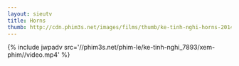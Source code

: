 ```yaml
---
layout: sieutv
title: Horns
thumb: http://cdn.phim3s.net/images/films/thumb/ke-tinh-nghi-horns-2014.jpg
---
```

{% include jwpadv src='//phim3s.net/phim-le/ke-tinh-nghi_7893/xem-phim//video.mp4' %}